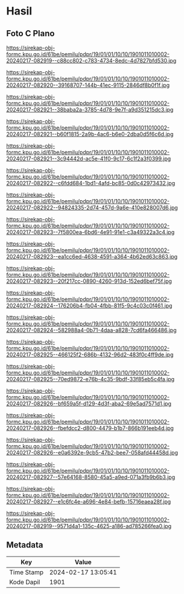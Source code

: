 # Hasil

## Foto C Plano

https://sirekap-obj-formc.kpu.go.id/61be/pemilu/pdpr/19/01/01/10/10/1901011010002-20240217-082919--c88cc802-c783-4734-8edc-4d7827bfd530.jpg

https://sirekap-obj-formc.kpu.go.id/61be/pemilu/pdpr/19/01/01/10/10/1901011010002-20240217-082920--39168707-144b-41ec-9115-2846df8b0f1f.jpg

https://sirekap-obj-formc.kpu.go.id/61be/pemilu/pdpr/19/01/01/10/10/1901011010002-20240217-082921--38baba2a-3785-4d78-9e7f-a9d351215dc3.jpg

https://sirekap-obj-formc.kpu.go.id/61be/pemilu/pdpr/19/01/01/10/10/1901011010002-20240217-082921--b60f1815-2a9b-4ac6-b6e0-2dba0d5f6c6d.jpg

https://sirekap-obj-formc.kpu.go.id/61be/pemilu/pdpr/19/01/01/10/10/1901011010002-20240217-082921--3c94442d-ac5e-41f0-9c17-6c1f2a3f0399.jpg

https://sirekap-obj-formc.kpu.go.id/61be/pemilu/pdpr/19/01/01/10/10/1901011010002-20240217-082922--c6fdd684-1bd1-4afd-bc85-0d0c42973432.jpg

https://sirekap-obj-formc.kpu.go.id/61be/pemilu/pdpr/19/01/01/10/10/1901011010002-20240217-082922--94824335-2d74-457d-9a6e-410e828007d6.jpg

https://sirekap-obj-formc.kpu.go.id/61be/pemilu/pdpr/19/01/01/10/10/1901011010002-20240217-082923--7f5800ea-6bd6-4e91-91e1-c3a49322a3c4.jpg

https://sirekap-obj-formc.kpu.go.id/61be/pemilu/pdpr/19/01/01/10/10/1901011010002-20240217-082923--ea1cc6ed-4638-4591-a364-4b62ed63c863.jpg

https://sirekap-obj-formc.kpu.go.id/61be/pemilu/pdpr/19/01/01/10/10/1901011010002-20240217-082923--20f217cc-0890-4260-913d-152ed6bef75f.jpg

https://sirekap-obj-formc.kpu.go.id/61be/pemilu/pdpr/19/01/01/10/10/1901011010002-20240217-082924--176206b4-fb04-4fbb-81f5-9c4c03c0f461.jpg

https://sirekap-obj-formc.kpu.go.id/61be/pemilu/pdpr/19/01/01/10/10/1901011010002-20240217-082924--582988a4-0b71-4daa-a828-7cd6fa466486.jpg

https://sirekap-obj-formc.kpu.go.id/61be/pemilu/pdpr/19/01/01/10/10/1901011010002-20240217-082925--466125f2-686b-4132-96d2-483f0c4ff9de.jpg

https://sirekap-obj-formc.kpu.go.id/61be/pemilu/pdpr/19/01/01/10/10/1901011010002-20240217-082925--70ed9872-e76b-4c35-9bdf-33f85eb5c4fa.jpg

https://sirekap-obj-formc.kpu.go.id/61be/pemilu/pdpr/19/01/01/10/10/1901011010002-20240217-082926--bf659a5f-d129-4d3f-aba2-69e5ad7571d1.jpg

https://sirekap-obj-formc.kpu.go.id/61be/pemilu/pdpr/19/01/01/10/10/1901011010002-20240217-082926--fbefdcc2-d800-4479-b1b7-866b191eeb4d.jpg

https://sirekap-obj-formc.kpu.go.id/61be/pemilu/pdpr/19/01/01/10/10/1901011010002-20240217-082926--e0a6392e-9cb5-47b2-bee7-058afd44458d.jpg

https://sirekap-obj-formc.kpu.go.id/61be/pemilu/pdpr/19/01/01/10/10/1901011010002-20240217-082927--57e64168-8580-45a5-a9ed-071a3fb9b6b3.jpg

https://sirekap-obj-formc.kpu.go.id/61be/pemilu/pdpr/19/01/01/10/10/1901011010002-20240217-082927--e1c6fc4e-a696-4e84-befb-15716eaea28f.jpg

https://sirekap-obj-formc.kpu.go.id/61be/pemilu/pdpr/19/01/01/10/10/1901011010002-20240217-082919--9571d4a1-135c-4625-a186-ad785266fea0.jpg


## Metadata

| Key        | Value               |
| ---------- | ------------------- |
| Time Stamp | 2024-02-17 13:05:41 |
| Kode Dapil | 1901                |



